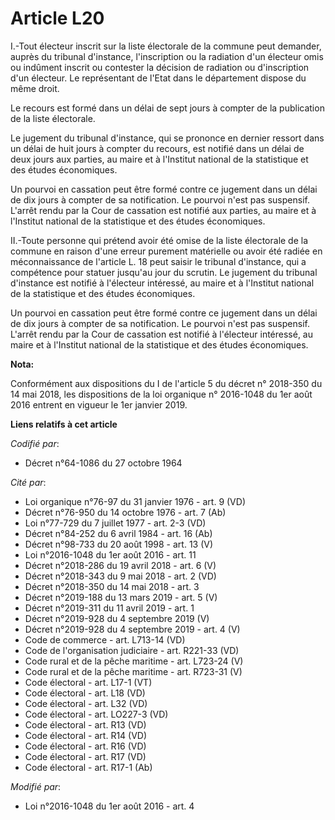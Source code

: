 # Article L20

I.-Tout électeur inscrit sur la liste électorale de la commune peut demander, auprès du tribunal d'instance, l'inscription ou
la radiation d'un électeur omis ou indûment inscrit ou contester la décision de radiation ou d'inscription d'un électeur. Le
représentant de l'Etat dans le département dispose du même droit. 

Le recours est formé dans un délai de sept jours à compter de la publication de la liste électorale. 

Le jugement du tribunal d'instance, qui se prononce en dernier ressort dans un délai de huit jours à compter du recours, est
notifié dans un délai de deux jours aux parties, au maire et à l'Institut national de la statistique et des études
économiques. 

Un pourvoi en cassation peut être formé contre ce jugement dans un délai de dix jours à compter de sa notification. Le
pourvoi n'est pas suspensif. L'arrêt rendu par la Cour de cassation est notifié aux parties, au maire et à l'Institut
national de la statistique et des études économiques. 

II.-Toute personne qui prétend avoir été omise de la liste électorale de la commune en raison d'une erreur purement
matérielle ou avoir été radiée en méconnaissance de l'article L. 18 peut saisir le tribunal d'instance, qui a compétence pour
statuer jusqu'au jour du scrutin. Le jugement du tribunal d'instance est notifié à l'électeur intéressé, au maire et à
l'Institut national de la statistique et des études économiques. 

Un pourvoi en cassation peut être formé contre ce jugement dans un délai de dix jours à compter de sa notification. Le
pourvoi n'est pas suspensif. L'arrêt rendu par la Cour de cassation est notifié à l'électeur intéressé, au maire et à
l'Institut national de la statistique et des études économiques.

**Nota:**

Conformément aux dispositions du I de l'article 5 du décret n° 2018-350 du 14 mai 2018, les dispositions de la loi organique
n° 2016-1048 du 1er août 2016 entrent en vigueur le 1er janvier 2019.

**Liens relatifs à cet article**

_Codifié par_:

  - Décret n°64-1086 du 27 octobre 1964

_Cité par_:

  - Loi organique n°76-97 du 31 janvier 1976 - art. 9 (VD)
  - Décret n°76-950 du 14 octobre 1976 - art. 7 (Ab)
  - Loi n°77-729 du 7 juillet 1977 - art. 2-3 (VD)
  - Décret n°84-252 du 6 avril 1984 - art. 16 (Ab)
  - Décret n°98-733 du 20 août 1998 - art. 13 (V)
  - Loi n°2016-1048 du 1er août 2016 - art. 11
  - Décret n°2018-286 du 19 avril 2018 - art. 6 (V)
  - Décret n°2018-343 du 9 mai 2018 - art. 2 (VD)
  - Décret n°2018-350 du 14 mai 2018 - art. 3
  - Décret n°2019-188 du 13 mars 2019 - art. 5 (V)
  - Décret n°2019-311 du 11 avril 2019 - art. 1
  - Décret n°2019-928 du 4 septembre 2019 (V)
  - Décret n°2019-928 du 4 septembre 2019 - art. 4 (V)
  - Code de commerce - art. L713-14 (VD)
  - Code de l'organisation judiciaire - art. R221-33 (VD)
  - Code rural et de la pêche maritime - art. L723-24 (V)
  - Code rural et de la pêche maritime - art. R723-31 (V)
  - Code électoral - art. L17-1 (VT)
  - Code électoral - art. L18 (VD)
  - Code électoral - art. L32 (VD)
  - Code électoral - art. LO227-3 (VD)
  - Code électoral - art. R13 (VD)
  - Code électoral - art. R14 (VD)
  - Code électoral - art. R16 (VD)
  - Code électoral - art. R17 (VD)
  - Code électoral - art. R17-1 (Ab)

_Modifié par_:

  - Loi n°2016-1048 du 1er août 2016 - art. 4
